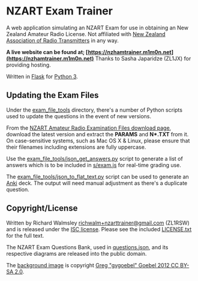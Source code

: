 # NZART Exam Trainer
A web application simulating an NZART Exam for use in obtaining an New Zealand Amateur Radio License.
Not affiliated with [New Zealand Association of Radio Transmitters](https://www.nzart.org.nz/) in any way.

**A live website can be found at; [https://nzhamtrainer.m1m0n.net](https://nzhamtrainer.m1m0n.net)**
Thanks to Sasha Japaridze (ZL1JX) for providing hosting.

Written in [Flask](http://flask.pocoo.org/) for [Python 3](https://www.python.org/).

## Updating the Exam Files
Under the [exam_file_tools](exam_file_tools) directory, there's a number of Python scripts used to update the questions in the event of new versions.

From the [NZART Amateur Radio Examination Files download page](https://www.nzart.org.nz/exam/download-examination-files/), download the latest version and extract the **PARAMS** and **N\*.TXT** from it. On case-sensitive systems, such as Mac OS X & Linux, please ensure that their filenames including extensions are fully uppercase.

Use the [exam_file_tools/json_get_answers.py](exam_file_tools/json_get_answers.py) script to generate a list of answers which is to be included in [s/exam.js](s/exam.js) for real-time grading use.

The [exam_file_tools/json_to_flat_text.py](exam_file_tools/json_to_flat_text.py) script can be used to generate an [Anki](https://apps.ankiweb.net/) deck. The output will need manual adjustment as there's a duplicate question.

## Copyright/License
Written by Richard Walmsley <richwalm+nzarttrainer@gmail.com> (ZL1RSW) and is released under the [ISC license](https://www.isc.org/downloads/software-support-policy/isc-license/). Please see the included [LICENSE.txt](LICENSE.txt) for the full text.

The NZART Exam Questions Bank, used in [questions.json](questions.json), and its respective diagrams are released into the public domain.

The [background image](s/bg.jpg) is copyright [Greg "gvgoebel" Goebel 2012 CC BY-SA 2.0](https://flic.kr/p/ibcYNB).
